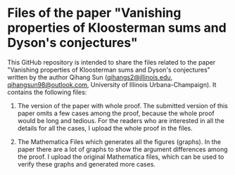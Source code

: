# Files of the paper "Vanishing properties of Kloosterman sums and Dyson's conjectures"

This GitHub repository is intended to share the files related to the paper "Vanishing properties of Kloosterman sums and Dyson's conjectures" written by the author Qihang Sun (qihangs2@illinois.edu, qihangsun98@outlook.com, University of Illinois Urbana-Champaign). It contains the following files: 

1. The version of the paper with whole proof. The submitted version of this paper omits a few cases among the proof, because the whole proof would be long and tedious. For the readers who are interested in all the details for all the cases, I upload the whole proof in the files.

2. The Mathematica Files which generates all the figures (graphs). In the paper there are a lot of graphs to show the argument differences among the proof. I upload the original Mathematica files, which can be used to verify these graphs and generated more cases. 
